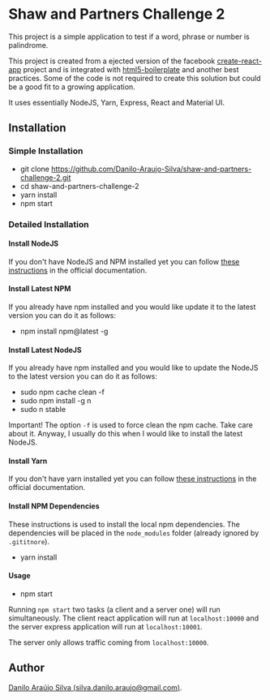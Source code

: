 # Shaw and Partners Challenge 2

This project is a simple application to test if a word, phrase or number is palindrome.

This project is created from a ejected version of the facebook [create-react-app](https://github.com/facebookincubator/create-react-app)
project and is integrated with [html5-boilerplate](https://github.com/h5bp/html5-boilerplate)
and another best practices. Some of the code is not required to create this solution
but could be a good fit to a growing application.

It uses essentially NodeJS, Yarn, Express, React and Material UI.

## Installation

### Simple Installation
- git clone https://github.com/Danilo-Araujo-Silva/shaw-and-partners-challenge-2.git
- cd shaw-and-partners-challenge-2
- yarn install
- npm start

### Detailed Installation

#### Install NodeJS
If you don't have NodeJS and NPM installed yet you can follow
[these instructions](https://nodejs.org/en/download/package-manager/) in the
official documentation.

#### Install Latest NPM
If you already have npm installed and you would like update it to the latest
version you can do it as follows:

- npm install npm@latest -g

#### Install Latest NodeJS
If you already have npm installed and you would like to update the NodeJS to the
latest version you can do it as follows:

- sudo npm cache clean -f
- sudo npm install -g n
- sudo n stable

Important! The option `-f` is used to force clean the npm cache. Take care about it.
Anyway, I usually do this when I would like to install the latest NodeJS.

#### Install Yarn
If you don't have yarn installed yet you can follow [these instructions](https://yarnpkg.com/lang/en/docs/install/) in the official documentation.

#### Install NPM Dependencies
These instructions is used to install the local npm dependencies. The dependencies
will be placed in the `node_modules` folder (already ignored by `.gititnore`).

- yarn install

#### Usage

- npm start

Running `npm start` two tasks (a client and a server one) will run simultaneously.
The client react application will run at `localhost:10000` and the server express
application will run at `localhost:10001`.

The server only allows traffic coming from `localhost:10000`.

## Author
[Danilo Araújo Silva (silva.danilo.araujo@gmail.com)](https://goo.gl/XW7hi3).
